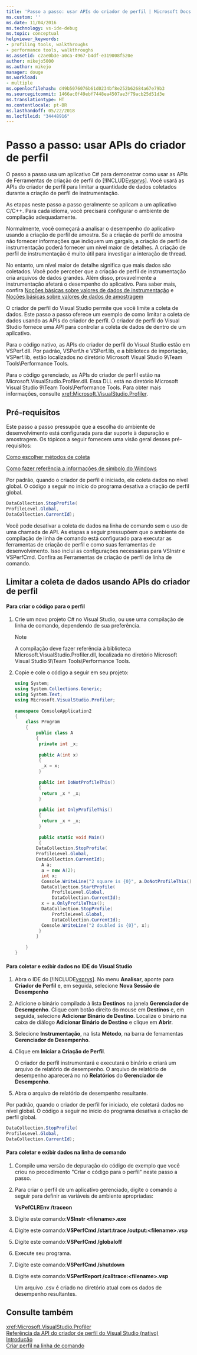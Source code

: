 ```yaml
---
title: 'Passo a passo: usar APIs do criador de perfil | Microsoft Docs'
ms.custom: ''
ms.date: 11/04/2016
ms.technology: vs-ide-debug
ms.topic: conceptual
helpviewer_keywords:
- profiling tools, walkthroughs
- performance tools, walkthroughs
ms.assetid: c2ae0b3e-a0ca-4967-b4df-e319008f520e
author: mikejo5000
ms.author: mikejo
manager: douge
ms.workload:
- multiple
ms.openlocfilehash: d49b5076076b61d0234bf8e252b62684a67e79b3
ms.sourcegitcommit: 1466ac0f49ebf7448ea4507ae3f79acb25d51d3e
ms.translationtype: HT
ms.contentlocale: pt-BR
ms.lasthandoff: 05/22/2018
ms.locfileid: "34448916"
---
```

# <a name="walkthrough-using-profiler-apis"></a>Passo a passo: usar APIs do criador de perfil
O passo a passo usa um aplicativo C# para demonstrar como usar as APIs de Ferramentas de criação de perfil do [!INCLUDE[vsprvs](../code-quality/includes/vsprvs_md.md)]. Você usará as APIs do criador de perfil para limitar a quantidade de dados coletados durante a criação de perfil de instrumentação.  
  
 As etapas neste passo a passo geralmente se aplicam a um aplicativo C/C++. Para cada idioma, você precisará configurar o ambiente de compilação adequadamente.  
  
 Normalmente, você começará a analisar o desempenho do aplicativo usando a criação de perfil de amostra. Se a criação de perfil de amostra não fornecer informações que indiquem um gargalo, a criação de perfil de instrumentação poderá fornecer um nível maior de detalhes. A criação de perfil de instrumentação é muito útil para investigar a interação de thread.  
  
 No entanto, um nível maior de detalhe significa que mais dados são coletados. Você pode perceber que a criação de perfil de instrumentação cria arquivos de dados grandes. Além disso, provavelmente a instrumentação afetará o desempenho do aplicativo. Para saber mais, confira [Noções básicas sobre valores de dados de instrumentação](../profiling/understanding-instrumentation-data-values.md) e [Noções básicas sobre valores de dados de amostragem](../profiling/understanding-sampling-data-values.md)  
  
 O criador de perfil do Visual Studio permite que você limite a coleta de dados. Este passo a passo oferece um exemplo de como limitar a coleta de dados usando as APIs do criador de perfil. O criador de perfil do Visual Studio fornece uma API para controlar a coleta de dados de dentro de um aplicativo.  
  
 Para o código nativo, as APIs do criador de perfil do Visual Studio estão em VSPerf.dll. Por padrão, VSPerf.h e VSPerf.lib, e a biblioteca de importação, VSPerf.lib, estão localizados no diretório Microsoft Visual Studio 9\Team Tools\Performance Tools.  
  
 Para o código gerenciado, as APIs do criador de perfil estão na Microsoft.VisualStudio.Profiler.dll. Essa DLL está no diretório Microsoft Visual Studio 9\Team Tools\Performance Tools. Para obter mais informações, consulte <xref:Microsoft.VisualStudio.Profiler>.  
  
## <a name="prerequisites"></a>Pré-requisitos  
 Este passo a passo pressupõe que a escolha do ambiente de desenvolvimento está configurada para dar suporte à depuração e amostragem. Os tópicos a seguir fornecem uma visão geral desses pré-requisitos:  
  
 [Como escolher métodos de coleta](../profiling/how-to-choose-collection-methods.md)  
  
 [Como fazer referência a informações de símbolo do Windows](../profiling/how-to-reference-windows-symbol-information.md)  
  
 Por padrão, quando o criador de perfil é iniciado, ele coleta dados no nível global. O código a seguir no início do programa desativa a criação de perfil global.  
  
```csharp  
DataCollection.StopProfile(  
ProfileLevel.Global,  
DataCollection.CurrentId);  
```  
  
 Você pode desativar a coleta de dados na linha de comando sem o uso de uma chamada de API. As etapas a seguir pressupõem que o ambiente de compilação de linha de comando está configurado para executar as ferramentas de criação de perfil e como suas ferramentas de desenvolvimento. Isso inclui as configurações necessárias para VSInstr e VSPerfCmd. Confira as Ferramentas de criação de perfil de linha de comando.  
  
## <a name="limit-data-collection-using-profiler-apis"></a>Limitar a coleta de dados usando APIs do criador de perfil  
  
#### <a name="to-create-the-code-to-profile"></a>Para criar o código para o perfil  
  
1.  Crie um novo projeto C# no Visual Studio, ou use uma compilação de linha de comando, dependendo de sua preferência.  
  
    > [!NOTE]
    >  A compilação deve fazer referência à biblioteca Microsoft.VisualStudio.Profiler.dll, localizada no diretório Microsoft Visual Studio 9\Team Tools\Performance Tools.  
  
2.  Copie e cole o código a seguir em seu projeto:  
  
    ```csharp  
    using System;  
    using System.Collections.Generic;  
    using System.Text;  
    using Microsoft.VisualStudio.Profiler;  
  
    namespace ConsoleApplication2  
    {  
        class Program  
        {  
            public class A  
            {  
             private int _x;  
  
             public A(int x)  
             {  
              _x = x;  
             }  
  
             public int DoNotProfileThis()  
             {  
              return _x * _x;  
             }  
  
             public int OnlyProfileThis()  
             {  
              return _x + _x;  
             }  
  
             public static void Main()  
             {  
            DataCollection.StopProfile(  
            ProfileLevel.Global,  
            DataCollection.CurrentId);  
              A a;  
              a = new A(2);  
              int x;      
              Console.WriteLine("2 square is {0}", a.DoNotProfileThis());  
              DataCollection.StartProfile(  
                  ProfileLevel.Global,  
                  DataCollection.CurrentId);  
              x = a.OnlyProfileThis();  
              DataCollection.StopProfile(  
                  ProfileLevel.Global,   
                  DataCollection.CurrentId);  
              Console.WriteLine("2 doubled is {0}", x);  
             }  
            }  
  
        }  
    }  
    ```  
  
#### <a name="to-collect-and-view-data-in-the-visual-studio-ide"></a>Para coletar e exibir dados no IDE do Visual Studio  
  
1.  Abra o IDE do [!INCLUDE[vsprvs](../code-quality/includes/vsprvs_md.md)]. No menu **Analisar**, aponte para **Criador de Perfil** e, em seguida, selecione **Nova Sessão de Desempenho**  
  
2.  Adicione o binário compilado à lista **Destinos** na janela **Gerenciador de Desempenho**. Clique com botão direito do mouse em **Destinos** e, em seguida, selecione **Adicionar Binário de Destino**. Localize o binário na caixa de diálogo **Adicionar Binário de Destino** e clique em **Abrir**.  
  
3.  Selecione **Instrumentação**, na lista **Método**, na barra de ferramentas **Gerenciador de Desempenho**.  
  
4.  Clique em **Iniciar a Criação de Perfil**.  
  
     O criador de perfil instrumentará e executará o binário e criará um arquivo de relatório de desempenho. O arquivo de relatório de desempenho aparecerá no nó **Relatórios** do **Gerenciador de Desempenho**.  
  
5.  Abra o arquivo de relatório de desempenho resultante.  
  
 Por padrão, quando o criador de perfil for iniciado, ele coletará dados no nível global. O código a seguir no início do programa desativa a criação de perfil global.  
  
```csharp  
DataCollection.StopProfile(  
ProfileLevel.Global,  
DataCollection.CurrentId);  
```  
  
#### <a name="to-collect-and-view-data-at-the-command-line"></a>Para coletar e exibir dados na linha de comando  
  
1.  Compile uma versão de depuração do código de exemplo que você criou no procedimento "Criar o código para o perfil" neste passo a passo.  
  
2.  Para criar o perfil de um aplicativo gerenciado, digite o comando a seguir para definir as variáveis de ambiente apropriadas:  
  
     **VsPefCLREnv /traceon**  
  
3.  Digite este comando:**VSInstr \<filename>.exe**  
  
4.  Digite este comando:**VSPerfCmd /start:trace /output:\<filename>.vsp**  
  
5.  Digite este comando:**VSPerfCmd /globaloff**  
  
6.  Execute seu programa.  
  
7.  Digite este comando:**VSPerfCmd /shutdown**  
  
8.  Digite este comando:**VSPerfReport /calltrace:\<filename>.vsp**  
  
     Um arquivo .csv é criado no diretório atual com os dados de desempenho resultantes.  
  
## <a name="see-also"></a>Consulte também  
 <xref:Microsoft.VisualStudio.Profiler>   
 [Referência da API do criador de perfil do Visual Studio (nativo)](../profiling/visual-studio-profiler-api-reference-native.md)   
 [Introdução](../profiling/getting-started-with-performance-tools.md)   
 [Criar perfil na linha de comando](../profiling/using-the-profiling-tools-from-the-command-line.md)